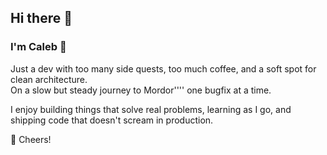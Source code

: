 ## Hi there 👋

### I'm Caleb 🤖

Just a dev with too many side quests, too much coffee, and a soft spot for clean architecture.  
On a slow but steady journey to Mordor'''' one bugfix at a time.

I enjoy building things that solve real problems, learning as I go, and shipping code that doesn't scream in production.

🥂 Cheers!
